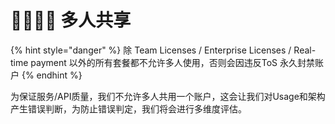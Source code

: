 # 👨👨👦👦 多人共享

{% hint style="danger" %}
除 Team Licenses / Enterprise Licenses / Real-time payment 以外的所有套餐都不允许多人使用，否则会因违反ToS 永久封禁账户
{% endhint %}



为保证服务/API质量，我们不允许多人共用一个账户，这会让我们对Usage和架构产生错误判断，为防止错误判定，我们将会进行多维度评估。
